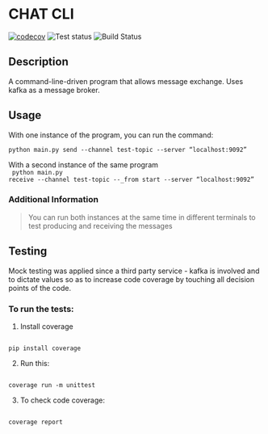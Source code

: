 # CHAT CLI

[![codecov](https://codecov.io/gh/MarkTLite/chat-cli-kafka/branch/main/graph/badge.svg?token=D1GG1EUSJL)](https://codecov.io/gh/MarkTLite/chat-cli-kafka)
![Test status](https://github.com/MarkTLite/chat-cli-kafka/actions/workflows/testcov.yml/badge.svg)
![Build Status](https://github.com/MarkTLite/chat-cli-kafka/actions/workflows/testcov.yml/badge.svg)



## Description

A command-line-driven program that allows message exchange. Uses kafka as a message broker.  

## Usage
With one instance of the program, you can run the command:<br>
    <code>
    python main.py send --channel test-topic --server “localhost:9092” 
    </code>

With a second instance of the same program <br>
<code>
    python main.py receive --channel test-topic --_from start --server “localhost:9092” 
    </code>

### Additional Information
> You can run both instances at the same time in different terminals to test producing and receiving the messages 

## Testing 
Mock testing was applied since a third party service - kafka is involved and to dictate values so as to increase code coverage by touching all decision points of the code.

### To run the tests: 
1. Install coverage<br>
<code>
pip install coverage
</code>

2. Run this:<br>
<code>
coverage run -m unittest
</code>

3. To check code coverage: <br>
<code>
coverage report
</code>


